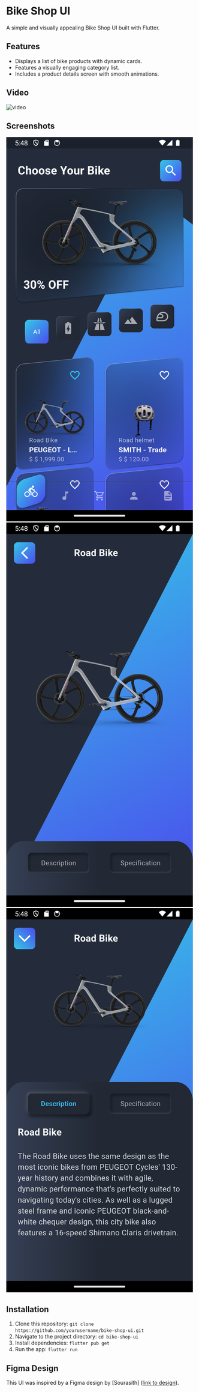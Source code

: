 # Bike Shop UI

A simple and visually appealing Bike Shop UI built with Flutter. 

## Features

- Displays a list of bike products with dynamic cards.
- Features a visually engaging category list.
- Includes a product details screen with smooth animations.

## Video

![video](screenshots/bike_shop_ui.gif)

## Screenshots

![screenshot](screenshots/home.png)
![screenshot](screenshots/product_details_1.png)
![screenshot](screenshots/product_details_2.png)

## Installation

1. Clone this repository: `git clone https://github.com/yourusername/bike-shop-ui.git`
2. Navigate to the project directory: `cd bike-shop-ui`
3. Install dependencies: `flutter pub get`
4. Run the app: `flutter run`

## Figma Design

This UI was inspired by a Figma design by [Sourasith] ([link to design](https://www.figma.com/community/file/1149336740234053658)).

